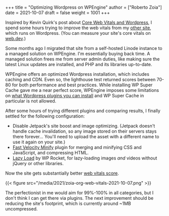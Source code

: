 +++
title = "Optimizing Wordpress on WPEngine"
author = ["Roberto Zoia"]
date = 2021-10-07
draft = false
weight = 1001
+++

Inspired by Kevin Quirk's post about [Core Web Vitals and Wordpress](<https://kevq.uk/core-web-vitals-and-wordpress/>), I spend some hours trying to improve the web vitals from my [other site](<https://zoia.org>), which runs on Wordpress. (You can measure your site's core vitals on [web.dev](<https://web.dev/measure/>).)

Some months ago I migrated that site from a self-hosted Linode instance to a managed solution on WPEngine. I'm essentially buying back time. A managed solution frees me from server admin duties, like making sure the latest Linux updates are installed, and PHP and its libraries up-to-date.

WPEngine offers an optimized Wordpress installation, which includes caching and CDN. Even so, the lighthouse test returned scores between 70-80 for both performance and best practices. While installing WP Super Cache gave me a near perfect score, WPEngine imposes some limitations on [what Wordpress plugins you can install](<https://wpengine.com/support/disallowed-plugins/>) and WP Super Cache in particular is not allowed.

After some hours of trying different plugins and comparing results, I finally settled for the following configuration:

-   Disable Jetpack's site boost and image optimizing. (Jetpack doesn't handle cache invalidation, so any image stored on their servers stays there forever... You'll need to upload the asset with a different name to use it again on your site.)
-   [Fast Velocity Minify](<https://wordpress.org/plugins/fast-velocity-minify/>) plugin for merging and minifying CSS and JavaScript, and compressing HTML.
-   [Lazy Load](<https://wordpress.org/plugins/rocket-lazy-load/>) by WP Rocket, for lazy-loading images _and_ videos without jQuery or other libraries.

Now the site gets substantially better [web vitals score](<https://lighthouse-dot-webdotdevsite.appspot.com//lh/html?url=https%3A%2F%2Fzoia.org>).

{{< figure src="/media/2021/zoia-org-web-vitals-2021-10-07.png" >}}

The perfectionist in me would aim for 99%-100% in all categories, but I don't think I can get there via plugins.  The next improvement should be reducing the site's footprint, which is currently around ~1MB uncompressed.
